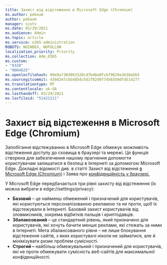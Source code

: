 ```yaml
---
title: Захист від відстеження в Microsoft Edge (Chromium)
ms.author: pebaum
author: pebaum
manager: scotv
ms.date: 03/29/2021
ms.audience: Admin
ms.topic: article
ms.service: o365-administration
ROBOTS: NOINDEX, NOFOLLOW
localization_priority: Priority
ms.collection: Adm_O365
ms.custom:
- "8328"
- "9004625"
ms.openlocfilehash: 09e9a7303063328cd7bd0a0fcbf9629a3b38ebb5
ms.sourcegitcommit: 430d247cb5dd5dc5d1f82d977456558dfd514277
ms.translationtype: MT
ms.contentlocale: uk-UA
ms.lasthandoff: 03/29/2021
ms.locfileid: "51421211"
---
```

# <a name="use-tracking-prevention-in-microsoft-edge-chromium"></a>Захист від відстеження в Microsoft Edge (Chromium)

Запобігання відстежуванню в Microsoft Edge обмежує можливість відстеження доступу до сховища в браузері та мережі. Ця функція створена для забезпечення нашому прагнення допомогти користувачам залишатися в безпеці в Інтернеті за допомогою Microsoft Edge. Докладні відомості див. в статті Захист від відстеження [в Microsoft Edge (Chromium)](https://go.microsoft.com/fwlink/?linkid=2135435) і Заява про [конфіденційність у браузері.](https://go.microsoft.com/fwlink/?linkid=2135350)

У Microsoft Edge передбачається три рівні захисту від відстеження (їх можна вибрати в edge://settings/privacy):

- **Базовий** – це найменш обмежений і призначений для користувачів, які користуються персоналізованою рекламою та не проти, щоб їх відстежували в Інтернеті. Базовий захист користувачів від зловмисників, зокрема відбитків пальців і криптодавців.
- **Збалансований** – це стандартний рівень, який призначено для користувачів, які хочуть бачити менше реклами, які стежать за ними в Інтернеті. Мета збалансованого рівня – не лише блокування відстеження сайтів, з яких користувачі ніколи не займатися, але й мінімізувати ризик проблем сумісності.
- **Строгий –** найбільш обмежувальний і призначений для користувачів, які не проти обмежувати сумісність веб-сайтів для максимальної конфіденційності.